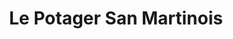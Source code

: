 ---
title: "Le Potager San Martinois"
url: /saint-martin-en-biere/le-potager-san-martinois/
shop: Gemüse & Obst
---